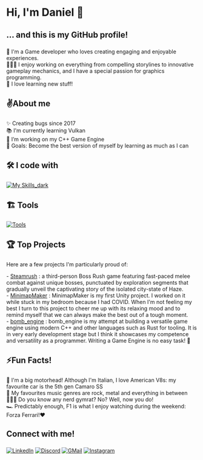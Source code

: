 Hi, I'm Daniel 👋
=================

###

###

... and this is my GitHub profile!
----------------------------------

###

👾 I'm a Game developer who loves creating engaging and enjoyable experiences.  
🧑🏻‍💻 I enjoy working on everything from compelling storylines to innovative gameplay mechanics, and I have a special passion for graphics programming.  
🏫 I love learning new stuff!

###

✌️About me
----------

###

✨ Creating bugs since 2017  
📚 I'm currently learning Vulkan  
🌱 I’m working on my C++ Game Engine  
🎯 Goals: Become the best version of myself by learning as much as I can

###

🛠️ I code with
---------------

###

[![My Skills_dark](https://skillicons.dev/icons?i=unreal,unity,cpp,c,cs,py,rust&theme=dark)](https://skillicons.dev)

###

🏗️ Tools
---------

###

[![Tools](https://skillicons.dev/icons?i=cmake,git,vscode,visualstudio&theme=dark)](https://skillicons.dev)

###

🏆 Top Projects
---------------

###

Here are a few projects I'm particularly proud of:  
  
\- [Steamrush](https://store.steampowered.com/app/2647100/STEAMRUSH/) : a third-person Boss Rush game featuring fast-paced melee combat against unique bosses, punctuated by exploration segments that gradually unveil the captivating story of the isolated city-state of Haze.  
\- [MinimapMaker](https://github.com/DC20-dev/MinimapMaker) : MinimapMaker is my first Unity project. I worked on it while stuck in my bedroom because I had COVID. When I'm not feeling my best I turn to this project to cheer me up with its relaxing mood and to remind myself that we can always make the best out of a tough moment.  
\- [bomb_engine](https://github.com/DC20-dev/bomb_engine) : bomb_engine is my attempt at building a versatile game engine using modern C++ and other languages such as Rust for tooling. It is in very early development stage but I think it showcases my competence and versatility as a programmer. Writing a Game Engine is no easy task! 🤯

###

⚡Fun Facts!
-----------

###

🐎 I'm a big motorhead! Although I'm Italian, I love American V8s: my favourite car is the 5th gen Camaro SS  
🎸 My favourites music genres are rock, metal and everything in between  
🏋🏻‍♂️ Do you know any nerd gymrat? No? Well, now you do!  
🏎️ Predictably enough, F1 is what I enjoy watching during the weekend: Forza Ferrari!❤️

###

Connect with me!
----------------

###

[![LinkedIn](https://skillicons.dev/icons?i=linkedin&theme=dark)](https://www.linkedin.com/in/daniel-corrieri/)
[![Discord](https://skillicons.dev/icons?i=discord&theme=dark)](https://discordapp.com/users/380084195210297354)
[![GMail](https://skillicons.dev/icons?i=gmail&theme=dark)](mailto:danielcorrieri@gmail.com)
[![Instagram](https://skillicons.dev/icons?i=instagram&theme=dark)](https://www.instagram.com/daniel_corrieri/)

###
